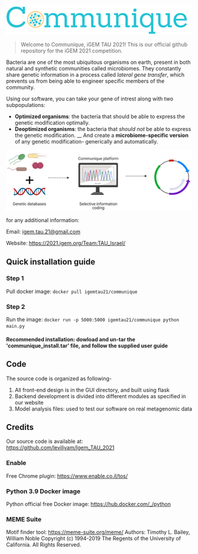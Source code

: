 ![Alt text](/logo.png?raw=true "Title")

>Welcome to Communique, iGEM TAU 2021!
>This is our official github repository for the iGEM 2021 competition. 


Bacteria are one of the most ubiquitous organisms on earth, present in both natural and synthetic communities called microbiomes.
They constantly share genetic information in a process called _lateral gene transfer_, which prevents us from being able to engineer specific members of the community.

Using our software, you can take your gene of intrest along with two subpopulations:
- **Optimized organisms**: the bacteria that should be able to express the genetic modification optimally.
- **Deoptimized organisms**: the bacteria that *should not* be able to express the genetic modification. __
And create a **microbiome‫-‬specific version** of any genetic modification- generically and automatically. 

![Alt text](/illustration.png?raw=true "Title")


for any additional information:

Email: igem.tau.21@gmail.com

Website: https://2021.igem.org/Team:TAU_Israel/




## Quick installation guide
### Step 1 
Pull docker image: `docker pull igemtau21/communique`

### Step 2 
Run the image: `docker run -p 5000:5000 igemtau21/communique python main.py`


#### Recommended installation: dowload and un-tar the 'communique_install.tar' file, and follow the supplied user guide 




## Code
The source code is organized as following- 
1. All front-end design is in the GUI directory, and built using flask
2. Backend development is divided into different modules as specified in our website
3. Model analysis files: used to test our software on real metagenomic data




## Credits
Our source code is available at: https://github.com/leviliyam/Igem_TAU_2021

### Enable
Free Chrome plugin: https://www.enable.co.il/tos/

### Python 3.9 Docker image
Python official free Docker image: https://hub.docker.com/_/python

### MEME Suite
Motif finder tool: https://meme-suite.org/meme/
Authors: Timothy L. Bailey, William Noble
Copyright (c) 1994-2019 The Regents of the University of California. All Rights Reserved.
